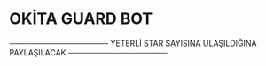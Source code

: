 # OKİTA GUARD BOT
──────────────────
YETERLİ STAR SAYISINA ULAŞILDIĞINA PAYLAŞILACAK ──────────────────

